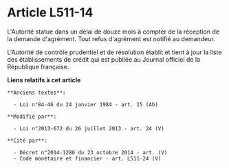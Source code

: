# Article L511-14

L'Autorité statue dans un délai de douze mois à compter de la réception de la demande d'agrément. Tout refus d'agrément est
notifié au demandeur. 

L'Autorité de contrôle prudentiel et de résolution établit et tient à jour la liste des établissements de crédit qui est
publiée au Journal officiel de la République française.

**Liens relatifs à cet article**

	**Anciens textes**:

	  - Loi n°84-46 du 24 janvier 1984 - art. 15 (Ab)

	**Modifié par**:

	  - Loi n°2013-672 du 26 juillet 2013 - art. 24 (V)

	**Cité par**:

	  - Décret n°2014-1280 du 23 octobre 2014 - art. (V)
	  - Code monétaire et financier - art. L511-24 (V)
